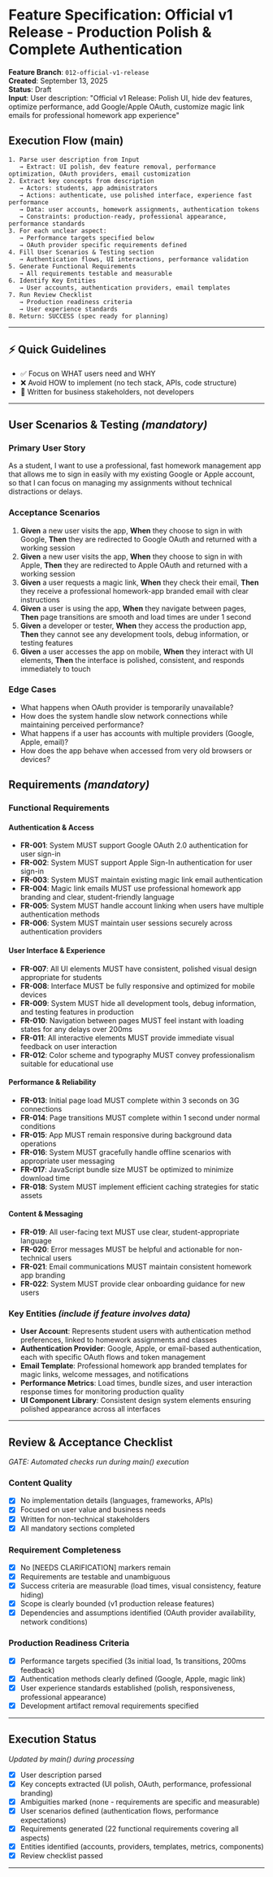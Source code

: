 # Feature Specification: Official v1 Release - Production Polish & Complete Authentication

**Feature Branch**: `012-official-v1-release`  
**Created**: September 13, 2025  
**Status**: Draft  
**Input**: User description: "Official v1 Release: Polish UI, hide dev features, optimize performance, add Google/Apple OAuth, customize magic link emails for professional homework app experience"

## Execution Flow (main)
```
1. Parse user description from Input
   → Extract: UI polish, dev feature removal, performance optimization, OAuth providers, email customization
2. Extract key concepts from description
   → Actors: students, app administrators
   → Actions: authenticate, use polished interface, experience fast performance
   → Data: user accounts, homework assignments, authentication tokens
   → Constraints: production-ready, professional appearance, performance standards
3. For each unclear aspect:
   → Performance targets specified below
   → OAuth provider specific requirements defined
4. Fill User Scenarios & Testing section
   → Authentication flows, UI interactions, performance validation
5. Generate Functional Requirements
   → All requirements testable and measurable
6. Identify Key Entities
   → User accounts, authentication providers, email templates
7. Run Review Checklist
   → Production readiness criteria
   → User experience standards
8. Return: SUCCESS (spec ready for planning)
```

---

## ⚡ Quick Guidelines
- ✅ Focus on WHAT users need and WHY
- ❌ Avoid HOW to implement (no tech stack, APIs, code structure)
- 👥 Written for business stakeholders, not developers

---

## User Scenarios & Testing *(mandatory)*

### Primary User Story
As a student, I want to use a professional, fast homework management app that allows me to sign in easily with my existing Google or Apple account, so that I can focus on managing my assignments without technical distractions or delays.

### Acceptance Scenarios
1. **Given** a new user visits the app, **When** they choose to sign in with Google, **Then** they are redirected to Google OAuth and returned with a working session
2. **Given** a new user visits the app, **When** they choose to sign in with Apple, **Then** they are redirected to Apple OAuth and returned with a working session  
3. **Given** a user requests a magic link, **When** they check their email, **Then** they receive a professional homework-app branded email with clear instructions
4. **Given** a user is using the app, **When** they navigate between pages, **Then** page transitions are smooth and load times are under 1 second
5. **Given** a developer or tester, **When** they access the production app, **Then** they cannot see any development tools, debug information, or testing features
6. **Given** a user accesses the app on mobile, **When** they interact with UI elements, **Then** the interface is polished, consistent, and responds immediately to touch

### Edge Cases
- What happens when OAuth provider is temporarily unavailable?
- How does the system handle slow network connections while maintaining perceived performance?
- What happens if a user has accounts with multiple providers (Google, Apple, email)?
- How does the app behave when accessed from very old browsers or devices?

## Requirements *(mandatory)*

### Functional Requirements

#### Authentication & Access
- **FR-001**: System MUST support Google OAuth 2.0 authentication for user sign-in
- **FR-002**: System MUST support Apple Sign-In authentication for user sign-in  
- **FR-003**: System MUST maintain existing magic link email authentication
- **FR-004**: Magic link emails MUST use professional homework app branding and clear, student-friendly language
- **FR-005**: System MUST handle account linking when users have multiple authentication methods
- **FR-006**: System MUST maintain user sessions securely across authentication providers

#### User Interface & Experience
- **FR-007**: All UI elements MUST have consistent, polished visual design appropriate for students
- **FR-008**: Interface MUST be fully responsive and optimized for mobile devices
- **FR-009**: System MUST hide all development tools, debug information, and testing features in production
- **FR-010**: Navigation between pages MUST feel instant with loading states for any delays over 200ms
- **FR-011**: All interactive elements MUST provide immediate visual feedback on user interaction
- **FR-012**: Color scheme and typography MUST convey professionalism suitable for educational use

#### Performance & Reliability  
- **FR-013**: Initial page load MUST complete within 3 seconds on 3G connections
- **FR-014**: Page transitions MUST complete within 1 second under normal conditions
- **FR-015**: App MUST remain responsive during background data operations
- **FR-016**: System MUST gracefully handle offline scenarios with appropriate user messaging
- **FR-017**: JavaScript bundle size MUST be optimized to minimize download time
- **FR-018**: System MUST implement efficient caching strategies for static assets

#### Content & Messaging
- **FR-019**: All user-facing text MUST use clear, student-appropriate language
- **FR-020**: Error messages MUST be helpful and actionable for non-technical users  
- **FR-021**: Email communications MUST maintain consistent homework app branding
- **FR-022**: System MUST provide clear onboarding guidance for new users

### Key Entities *(include if feature involves data)*
- **User Account**: Represents student users with authentication method preferences, linked to homework assignments and classes
- **Authentication Provider**: Google, Apple, or email-based authentication, each with specific OAuth flows and token management
- **Email Template**: Professional homework app branded templates for magic links, welcome messages, and notifications
- **Performance Metrics**: Load times, bundle sizes, and user interaction response times for monitoring production quality
- **UI Component Library**: Consistent design system elements ensuring polished appearance across all interfaces

---

## Review & Acceptance Checklist
*GATE: Automated checks run during main() execution*

### Content Quality
- [x] No implementation details (languages, frameworks, APIs)
- [x] Focused on user value and business needs
- [x] Written for non-technical stakeholders
- [x] All mandatory sections completed

### Requirement Completeness
- [x] No [NEEDS CLARIFICATION] markers remain
- [x] Requirements are testable and unambiguous  
- [x] Success criteria are measurable (load times, visual consistency, feature hiding)
- [x] Scope is clearly bounded (v1 production release features)
- [x] Dependencies and assumptions identified (OAuth provider availability, network conditions)

### Production Readiness Criteria
- [x] Performance targets specified (3s initial load, 1s transitions, 200ms feedback)
- [x] Authentication methods clearly defined (Google, Apple, magic link)
- [x] User experience standards established (polish, responsiveness, professional appearance)
- [x] Development artifact removal requirements specified

---

## Execution Status
*Updated by main() during processing*

- [x] User description parsed
- [x] Key concepts extracted (UI polish, OAuth, performance, professional branding)
- [x] Ambiguities marked (none - requirements are specific and measurable)
- [x] User scenarios defined (authentication flows, performance expectations)
- [x] Requirements generated (22 functional requirements covering all aspects)
- [x] Entities identified (accounts, providers, templates, metrics, components)
- [x] Review checklist passed

---
